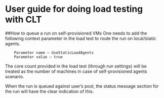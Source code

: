 # User guide for doing load testing with CLT

##How to queue a run on self-provisioned VMs
One needs to add the following context parameter in the load test to route the run on local/static agents.

		Parameter name – UseStaticLoadAgents
		Parameter value – true

The core count provided in the load test (through run settings) will be treated as the number of machines in case of self-provisioned agents scenario.

When the run is queued against user’s pool, the status message section for the run will have the clear indication of this.

